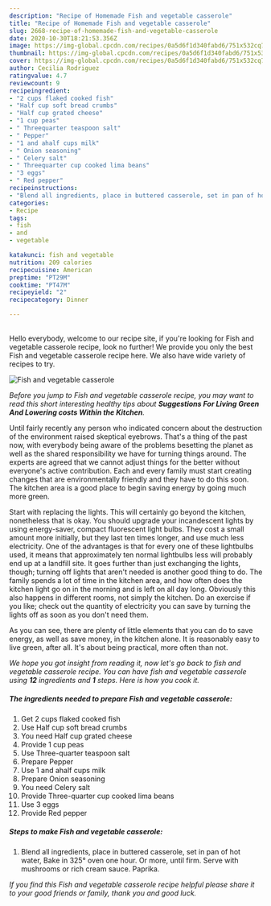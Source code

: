 ```yaml
---
description: "Recipe of Homemade Fish and vegetable casserole"
title: "Recipe of Homemade Fish and vegetable casserole"
slug: 2668-recipe-of-homemade-fish-and-vegetable-casserole
date: 2020-10-30T18:21:53.356Z
image: https://img-global.cpcdn.com/recipes/0a5d6f1d340fabd6/751x532cq70/fish-and-vegetable-casserole-recipe-main-photo.jpg
thumbnail: https://img-global.cpcdn.com/recipes/0a5d6f1d340fabd6/751x532cq70/fish-and-vegetable-casserole-recipe-main-photo.jpg
cover: https://img-global.cpcdn.com/recipes/0a5d6f1d340fabd6/751x532cq70/fish-and-vegetable-casserole-recipe-main-photo.jpg
author: Cecilia Rodriguez
ratingvalue: 4.7
reviewcount: 9
recipeingredient:
- "2 cups flaked cooked fish"
- "Half cup soft bread crumbs"
- "Half cup grated cheese"
- "1 cup peas"
- " Threequarter teaspoon salt"
- " Pepper"
- "1 and ahalf cups milk"
- " Onion seasoning"
- " Celery salt"
- " Threequarter cup cooked lima beans"
- "3 eggs"
- " Red pepper"
recipeinstructions:
- "Blend all ingredients, place in buttered casserole, set in pan of hot water, Bake in 325° oven one hour. Or more, until firm. Serve with mushrooms or rich cream sauce. Paprika."
categories:
- Recipe
tags:
- fish
- and
- vegetable

katakunci: fish and vegetable 
nutrition: 209 calories
recipecuisine: American
preptime: "PT29M"
cooktime: "PT47M"
recipeyield: "2"
recipecategory: Dinner

---
```

<br>
Hello everybody, welcome to our recipe site, if you're looking for Fish and vegetable casserole recipe, look no further! We provide you only the best Fish and vegetable casserole recipe here. We also have wide variety of recipes to try.
<br>


![Fish and vegetable casserole](https://img-global.cpcdn.com/recipes/0a5d6f1d340fabd6/751x532cq70/fish-and-vegetable-casserole-recipe-main-photo.jpg)

<i>Before you jump to Fish and vegetable casserole recipe, you may want to read this short interesting healthy tips about 
<strong>Suggestions For Living Green And Lowering costs Within the Kitchen</strong>.</i>
</br>

Until fairly recently any person who indicated concern about the destruction of the environment raised skeptical eyebrows. That's a thing of the past now, with everybody being aware of the problems besetting the planet as well as the shared responsibility we have for turning things around. The experts are agreed that we cannot adjust things for the better without everyone's active contribution. Each and every family must start creating changes that are environmentally friendly and they have to do this soon. The kitchen area is a good place to begin saving energy by going much more green.

Start with replacing the lights. This will certainly go beyond the kitchen, nonetheless that is okay. You should upgrade your incandescent lights by using energy-saver, compact fluorescent light bulbs. They cost a small amount more initially, but they last ten times longer, and use much less electricity. One of the advantages is that for every one of these lightbulbs used, it means that approximately ten normal lightbulbs less will probably end up at a landfill site. It goes further than just exchanging the lights, though; turning off lights that aren't needed is another good thing to do. The family spends a lot of time in the kitchen area, and how often does the kitchen light go on in the morning and is left on all day long. Obviously this also happens in different rooms, not simply the kitchen. Do an exercise if you like; check out the quantity of electricity you can save by turning the lights off as soon as you don't need them.

As you can see, there are plenty of little elements that you can do to save energy, as well as save money, in the kitchen alone. It is reasonably easy to live green, after all. It's about being practical, more often than not.


<i>We hope you got insight from reading it, now let's go back to fish and vegetable casserole recipe. You can have fish and vegetable casserole using <strong>12</strong> ingredients and <strong>1</strong> steps. Here is how you cook it.
</i>

##### The ingredients needed to prepare Fish and vegetable casserole:

1. Get 2 cups flaked cooked fish
1. Use Half cup soft bread crumbs
1. You need Half cup grated cheese
1. Provide 1 cup peas
1. Use  Three-quarter teaspoon salt
1. Prepare  Pepper
1. Use 1 and ahalf cups milk
1. Prepare  Onion seasoning
1. You need  Celery salt
1. Provide  Three-quarter cup cooked lima beans
1. Use 3 eggs
1. Provide  Red pepper


##### Steps to make Fish and vegetable casserole:

1. Blend all ingredients, place in buttered casserole, set in pan of hot water, Bake in 325° oven one hour. Or more, until firm. Serve with mushrooms or rich cream sauce. Paprika.


<i>If you find this Fish and vegetable casserole recipe helpful please share it to your good friends or family, thank you and good luck.</i>
